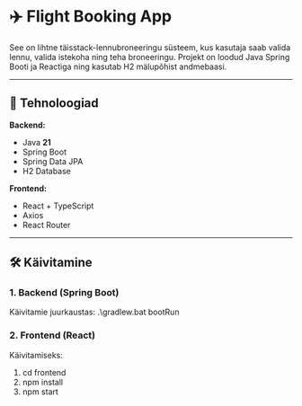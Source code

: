 # ✈️ Flight Booking App

See on lihtne täisstack-lennubroneeringu süsteem, kus kasutaja saab valida lennu, valida istekoha ning teha broneeringu. Projekt on loodud Java Spring Booti ja Reactiga ning kasutab H2 mälupõhist andmebaasi.

---

## 🚀 Tehnoloogiad

**Backend:**
- Java **21**
- Spring Boot
- Spring Data JPA
- H2 Database

**Frontend:**
- React + TypeScript
- Axios
- React Router

---

## 🛠️ Käivitamine

### 1. Backend (Spring Boot)

Käivitamie juurkaustas: .\gradlew.bat bootRun


### 2. Frontend (React)
Käivitamiseks:
1. cd frontend
2. npm install
3. npm start
